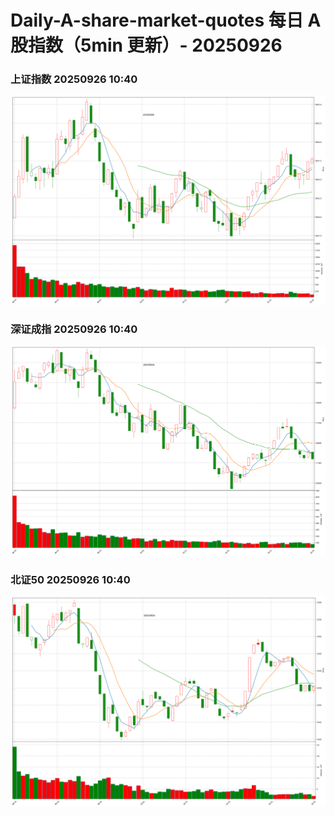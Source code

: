 
# Daily-A-share-market-quotes 每日 A 股指数（5min 更新）- 20250926

### 上证指数 20250926 10:40
![](./fig/2025/9/20250926-sh000001.png)

### 深证成指 20250926 10:40
![](./fig/2025/9/20250926-sz399001.png)

### 北证50 20250926 10:40
![](./fig/2025/9/20250926-bj899050.png)
